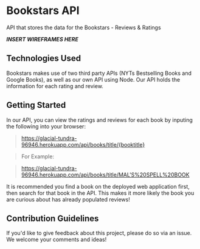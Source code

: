 # Bookstars API

API that stores the data for the Bookstars - Reviews & Ratings

***INSERT WIREFRAMES HERE***

## Technologies Used 

Bookstars makes use of two third party APIs (NYTs Bestselling Books and Google Books), as well as our own API using Node. Our API holds the information for each rating and review.

## Getting Started

In our API, you can view the ratings and reviews for each book by inputing the following into your browser: 

> https://glacial-tundra-96946.herokuapp.com/api/books/title/{booktitle}

> For Example:

> https://glacial-tundra-96946.herokuapp.com/api/books/title/MAL'S%20SPELL%20BOOK

It is recommended you find a book on the deployed web application first, then search for that book in the API. This makes it more likely the book you are curious about has already populated reviews!


## Contribution Guidelines

If you'd like to give feedback about this project, please do so via an issue.  We welcome your comments and ideas!
